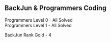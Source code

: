 ## BackJun & Programmers Coding
Programmers Level 0 - All Solved <br/>
Programmers Level 1 - All Solved

BackJun Rank Gold   - 4
